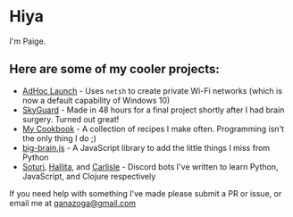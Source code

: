 # Hiya

I'm Paige.

## Here are some of my cooler projects:
- [AdHoc Launch](https://github.com/qanazoga/AdHocLaunch) - Uses `netsh` to create private Wi-Fi networks (which is now a default capability of Windows 10)
- [SkyGuard](https://github.com/qanazoga/SkyGuard) - Made in 48 hours for a final project shortly after I had brain surgery. Turned out great!
- [My Cookbook](https://qanazoga.com/cookbook) - A collection of recipes I make often. Programming isn't the only thing I do ;)
- [big-brain.js](https://github.com/qanazoga/big-brain.js) - A JavaScript library to add the little things I miss from Python
- [Soturi](https://github.com/qanazoga/soturi), [Hallita](https://github.com/qanazoga/hallita), and [Carlisle](https://github.com/qanazoga/carlisle-bot) - Discord bots I've written to learn Python, JavaScript, and Clojure respectively  

If you need help with something I've made please submit a PR or issue, or email me at qanazoga@gmail.com
